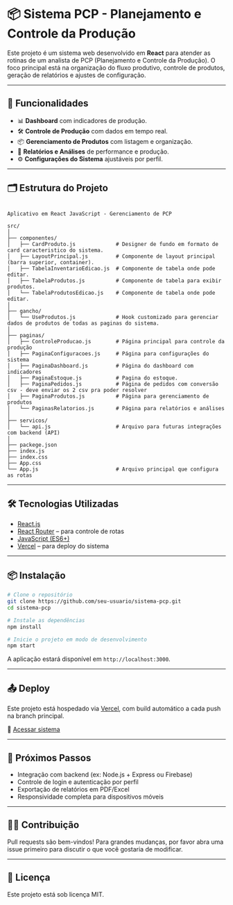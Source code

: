 # 📦 Sistema PCP - Planejamento e Controle da Produção

Este projeto é um sistema web desenvolvido em **React** para atender as rotinas de um analista de PCP (Planejamento e Controle da Produção). O foco principal está na organização do fluxo produtivo, controle de produtos, geração de relatórios e ajustes de configuração.

---

## 🚀 Funcionalidades

- 📊 **Dashboard** com indicadores de produção.
- 🛠️ **Controle de Produção** com dados em tempo real.
- 📦 **Gerenciamento de Produtos** com listagem e organização.
- 📁 **Relatórios e Análises** de performance e produção.
- ⚙️ **Configurações do Sistema** ajustáveis por perfil.

---

## 🗂️ Estrutura do Projeto

```

Aplicativo em React JavaScript - Gerenciamento de PCP

src/
│
├── componentes/
│   ├── CardProduto.js             # Designer de fundo em formato de card caracteristico do sistema.
│   ├── LayoutPrincipal.js         # Componente de layout principal (barra superior, container).
│   ├── TabelaInventarioEdicao.js  # Componente de tabela onde pode editar.
│   ├── TabelaProdutos.js          # Componente de tabela para exibir produtos.
│   └── TabelaProdutosEdicao.js    # Componente de tabela onde pode editar.
│
├── gancho/
│   └── UseProdutos.js             # Hook customizado para gerenciar dados de produtos de todas as paginas do sistema.
│
├── paginas/
│   ├── ControleProducao.js        # Página principal para controle da produção
│   ├── PaginaConfiguracoes.js     # Página para configurações do sistema
│   ├── PaginaDashboard.js         # Página do dashboard com indicadores
│   ├── PaginaEstoque.js           # Pagina do estoque.
│   ├── PaginaPedidos.js           # Página de pedidos com conversão csv - deve enviar os 2 csv pra poder resolver
│   ├── PaginaProdutos.js          # Página para gerenciamento de produtos
│   └── PaginasRelatorios.js       # Página para relatórios e análises
│
├── servicos/
│   └── api.js                     # Arquivo para futuras integrações com backend (API)
│
├── packege.json                
├── index.js 
├── index.css
├── App.css
└── App.js                         # Arquivo principal que configura as rotas

```

---

## 🛠️ Tecnologias Utilizadas

- [React.js](https://reactjs.org/)
- [React Router](https://reactrouter.com/) – para controle de rotas
- [JavaScript (ES6+)](https://developer.mozilla.org/pt-BR/docs/Web/JavaScript)
- [Vercel](https://vercel.com/) – para deploy do sistema

---

## 📦 Instalação

```bash
# Clone o repositório
git clone https://github.com/seu-usuario/sistema-pcp.git
cd sistema-pcp

# Instale as dependências
npm install

# Inicie o projeto em modo de desenvolvimento
npm start
```

A aplicação estará disponível em `http://localhost:3000`.

---

## 📤 Deploy

Este projeto está hospedado via [Vercel](https://vercel.com), com build automático a cada push na branch principal.

🔗 [Acessar sistema](https://controle-pcp-seven.vercel.app)

---

## 📌 Próximos Passos

- Integração com backend (ex: Node.js + Express ou Firebase)
- Controle de login e autenticação por perfil
- Exportação de relatórios em PDF/Excel
- Responsividade completa para dispositivos móveis

---

## 🙋‍♂️ Contribuição

Pull requests são bem-vindos! Para grandes mudanças, por favor abra uma issue primeiro para discutir o que você gostaria de modificar.

---

## 🧾 Licença

Este projeto está sob licença MIT.
